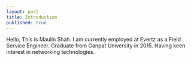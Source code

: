 ```yaml
---
layout: post
title: Introduction
published: true
---
```


Hello, This is Maulin Shah.
I am currently employed at Evertz as a Field Service Engineer.
Graduate from Ganpat University in 2015.
Having keen interest in networking technologies.


